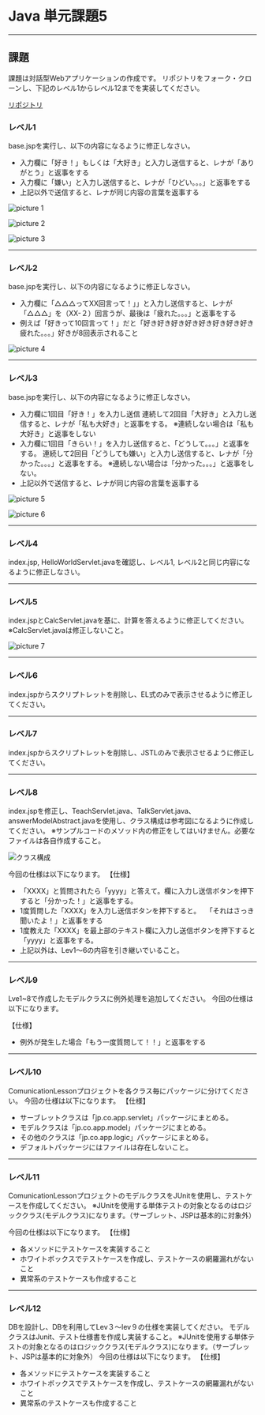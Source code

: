 # Java 単元課題5

---

## 課題

課題は対話型Webアプリケーションの作成です。
リポジトリをフォーク・クローンし、下記のレベル1からレベル12までを実装してください。

[リポジトリ](https://github.com/tc-kishimoto/ComunicationLesson)

### レベル1

base.jspを実行し、以下の内容になるように修正しなさい。

* 入力欄に「好き！」もしくは「大好き」と入力し送信すると、レナが「ありがとう」と返事をする
* 入力欄に「嫌い」と入力し送信すると、レナが「ひどい。。。」と返事をする
* 上記以外で送信すると、レナが同じ内容の言葉を返事する

![picture 1](/images/ffb6c97e860f961598e9ce7944d367d4fb954e366446e51ad093b6315eb2a91f.png)  

![picture 2](/images/116be8611e5ed6e6a8ff682c9c3923f833de150e9f418bd7d6d6f87d7214ade1.png)  

![picture 3](/images/1fed3d29008106b15facf5d47e184f705d6d7d678d0beb19d99263f9128f28e9.png)  

---

### レベル2

base.jspを実行し、以下の内容になるように修正しなさい。

* 入力欄に「△△△ってXX回言って！」」と入力し送信すると、レナが「△△△」を（XX-２）回言うが、最後は「疲れた。。。」と返事をする
* 例えば「好きって10回言って！」だと「好き好き好き好き好き好き好き好き　疲れた。。。」好きが8回表示されること

![picture 4](/images/20c75f3bda6e093d0b88cc3b6e08b78f7ae9745fdf7791eebac71a6dc337d57f.png)  

---

### レベル3

base.jspを実行し、以下の内容になるように修正しなさい。

* 入力欄に1回目「好き！」を入力し送信
連続して2回目「大好き」と入力し送信すると、レナが「私も大好き」と返事をする。
※連続しない場合は「私も大好き」と返事をしない
* 入力欄に1回目「きらい！」を入力し送信すると、「どうして。。。」と返事をする。
連続して2回目「どうしても嫌い」と入力し送信すると、レナが「分かった。。。」と返事をする。
※連続しない場合は「分かった。。。」と返事をしない。
* 上記以外で送信すると、レナが同じ内容の言葉を返事する

![picture 5](/images/be1a88b8e4ae6abcf33dd1178efb3974791e0702d5e90f6689bdcc6e665f19ac.png)  

![picture 6](/images/d7eaae4e11d7688be6b0a01dda11a2397ece4d55f6a9b78ade549ff5d769aec6.png)  

---

### レベル4

index.jsp, HelloWorldServlet.javaを確認し、レベル1, レベル2と同じ内容になるように修正しなさい。

---

### レベル5

index.jspとCalcServlet.javaを基に、計算を答えるように修正してください。
※CalcServlet.javaは修正しないこと。

![picture 7](/images/d68cdd4f162f71e0dce3bf66adc75e3e8f5c8f6259aaecaf9a929035ae06fe42.png)  

---

### レベル6

index.jspからスクリプトレットを削除し、EL式のみで表示させるように修正してください。

---

### レベル7

index.jspからスクリプトレットを削除し、JSTLのみで表示させるように修正してください。

---

### レベル8

index.jspを修正し、TeachServlet.java、TalkServlet.java、answerModelAbstract.javaを使用し、クラス構成は参考図になるように作成してください。
※サンプルコードのメソッド内の修正をしてはいけません。必要なファイルは各自作成すること。

![クラス構成](/images/comi-class.png)  

今回の仕様は以下になります。
【仕様】

* 「XXXX」と質問されたら「yyyy」と答えて。欄に入力し送信ボタンを押下すると「分かった！」と返事をする。
* 1度質問した「XXXX」を入力し送信ボタンを押下すると。
　「それはさっき聞いたよ！」と返事をする
* 1度教えた「XXXX」を最上部のテキスト欄に入力し送信ボタンを押下すると「yyyy」と返事をする。
* 上記以外は、Lev1～6の内容を引き継いでいること。

---

### レベル9

Lve1~8で作成したモデルクラスに例外処理を追加してください。
今回の仕様は以下になります。

【仕様】

* 例外が発生した場合「もう一度質問して！！」と返事をする

---

### レベル10

ComunicationLessonプロジェクトを各クラス毎にパッケージに分けてください。
今回の仕様は以下になります。
【仕様】

* サーブレットクラスは「jp.co.app.servlet」パッケージにまとめる。
* モデルクラスは「jp.co.app.model」パッケージにまとめる。
* その他のクラスは「jp.co.app.logic」パッケージにまとめる。
* デフォルトパッケージにはファイルは存在しないこと。

---

### レベル11

ComunicationLessonプロジェクトのモデルクラスをJUnitを使用し、テストケースを作成してください。
※JUnitを使用する単体テストの対象となるのはロジッククラス(モデルクラス)になります。（サーブレット、JSPは基本的に対象外）

今回の仕様は以下になります。
【仕様】

* 各メソッドにテストケースを実装すること
* ホワイトボックスでテストケースを作成し、テストケースの網羅漏れがないこと
* 異常系のテストケースも作成すること

---

### レベル12

DBを設計し、DBを利用してLev３〜lev９の仕様を実装してください。
モデルクラスはJunit、テスト仕様書を作成し実装すること。
※JUnitを使用する単体テストの対象となるのはロジッククラス(モデルクラス)になります。（サーブレット、JSPは基本的に対象外）
今回の仕様は以下になります。
【仕様】

* 各メソッドにテストケースを実装すること
* ホワイトボックスでテストケースを作成し、テストケースの網羅漏れがないこと
* 異常系のテストケースも作成すること
